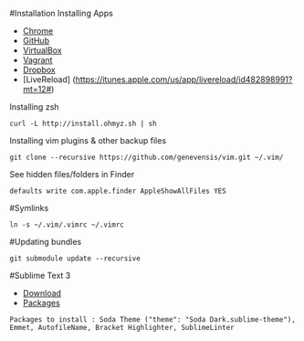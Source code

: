 #Installation
Installing Apps
- [Chrome](https://www.google.com/chrome?brand=CHMO#eula)
- [GitHub](http://git-scm.com/download/mac)
- [VirtualBox](https://www.virtualbox.org/wiki/Downloads)
- [Vagrant](http://www.vagrantup.com/downloads.html)
- [Dropbox](https://www.dropbox.com/downloading?src=inde)
- [LiveReload] (https://itunes.apple.com/us/app/livereload/id482898991?mt=12#)

Installing zsh
```
curl -L http://install.ohmyz.sh | sh
```

Installing vim plugins & other backup files
```
git clone --recursive https://github.com/genevensis/vim.git ~/.vim/
```

See hidden files/folders in Finder
```
defaults write com.apple.finder AppleShowAllFiles YES
```

#Symlinks
```
ln -s ~/.vim/.vimrc ~/.vimrc
```

#Updating bundles
```
git submodule update --recursive
```

#Sublime Text 3
- [Download](http://www.sublimetext.com/3)
- [Packages](https://packagecontrol.io/installation)
```
Packages to install : Soda Theme ("theme": "Soda Dark.sublime-theme"), Emmet, AutofileName, Bracket Highlighter, SublimeLinter
```

